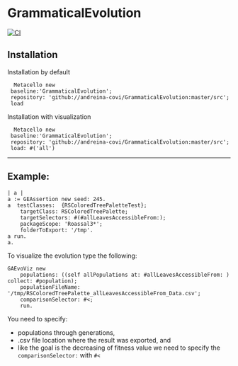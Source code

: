 # GrammaticalEvolution
[![CI](https://github.com/andreina-covi/GrammaticalEvolution/actions/workflows/runTests.yml/badge.svg)](https://github.com/andreina-covi/GrammaticalEvolution/actions/workflows/runTests.yml)

## Installation

Installation by default

```Smalltalk
  Metacello new
 baseline:'GrammaticalEvolution';
 repository: 'github://andreina-covi/GrammaticalEvolution:master/src';
 load
```

Installation with visualization

```Smalltalk
  Metacello new
 baseline:'GrammaticalEvolution';
 repository: 'github://andreina-covi/GrammaticalEvolution:master/src';
 load: #('all')
```

----
## Example:

```Smalltalk
| a |
a := GEAssertion new seed: 245.
a  testClasses:  {RSColoredTreePaletteTest};
    targetClass: RSColoredTreePalette;
    targetSelectors: #(#allLeavesAccessibleFrom:);
    packageScope: 'Roassal3*';
    folderToExport: '/tmp'.
a run.
a.
```

To visualize the evolution type the following: 

```Smalltalk
GAEvoViz new
    populations: ((self allPopulations at: #allLeavesAccessibleFrom: ) collect: #population); 
    populationFileName: '/tmp/RSColoredTreePalette_allLeavesAccessibleFrom_Data.csv';
    comparisonSelector: #<;
    run.
```

You need to specify:

- populations through generations,
- .csv file location where the result was exported, and 
- like the goal is the decreasing of fitness value we need to specify the `comparisonSelector:` with `#<`
